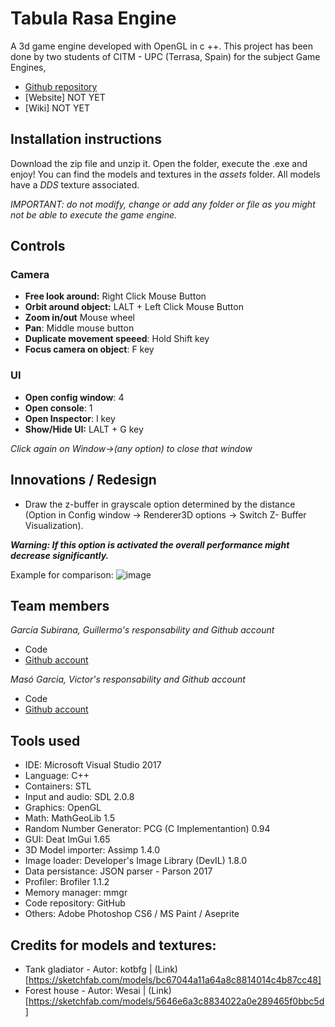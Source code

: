 ﻿# Tabula Rasa Engine
A 3d game engine developed with OpenGL in c ++. This project has been done by two students of CITM - UPC (Terrasa, Spain) for the subject Game Engines, 

* [Github repository](https://github.com/Wilhelman/Tabula-Rasa-Engine)
* [Website] NOT YET
* [Wiki] NOT YET

## Installation instructions

Download the zip file and unzip it. Open the folder, execute the .exe and enjoy!
You can find the models and textures in the _assets_ folder. All models have a _DDS_ texture associated.

_IMPORTANT: do not modify, change or add any folder or file as you might not be able to execute the game engine._

## Controls

### Camera

* **Free look around:** Right Click Mouse Button
* **Orbit around object:** LALT + Left Click Mouse Button
* **Zoom in/out** Mouse wheel
* **Pan**: Middle mouse button
* **Duplicate movement speeed**: Hold Shift key
* **Focus camera on object**: F key

### UI 
* **Open config window**: 4
* **Open console**: 1 
* **Open Inspector**: I key
* **Show/Hide UI:** LALT + G key

_Click again on Window->(any option) to close that window_

## Innovations / Redesign

* Draw the z-buffer in grayscale option determined by the distance (Option in Config window -> Renderer3D options -> Switch Z- Buffer Visualization).

**_Warning: If this option is activated the overall performance might decrease significantly._**

Example for comparison:
![image](https://user-images.githubusercontent.com/25589509/46920311-ccccb780-cfec-11e8-9afa-fcbf64616042.png)


## Team members

_García Subirana, Guillermo's responsability and Github account_
* Code
* [Github account](https://github.com/Wilhelman)

_Masó Garcia, Victor's responsability and Github account_
* Code
* [Github account](https://github.com/nintervik)

## Tools used
* IDE: Microsoft Visual Studio 2017
* Language: C++
* Containers: STL
* Input and audio: SDL 2.0.8
* Graphics: OpenGL
* Math: MathGeoLib 1.5
* Random Number Generator: PCG (C Implementantion) 0.94
* GUI: Deat ImGui 1.65
* 3D Model importer: Assimp 1.4.0
* Image loader: Developer's Image Library (DevIL) 1.8.0
* Data persistance: JSON parser - Parson 2017
* Profiler: Brofiler 1.1.2
* Memory manager: mmgr
* Code repository: GitHub
* Others: Adobe Photoshop CS6 / MS Paint / Aseprite

## Credits for models and textures:
* Tank gladiator - Autor: kotbfg | (Link)[https://sketchfab.com/models/bc67044a11a64a8c8814014c4b87cc48]
* Forest house - Autor: Wesai | (Link)[https://sketchfab.com/models/5646e6a3c8834022a0e289465f0bbc5d]
